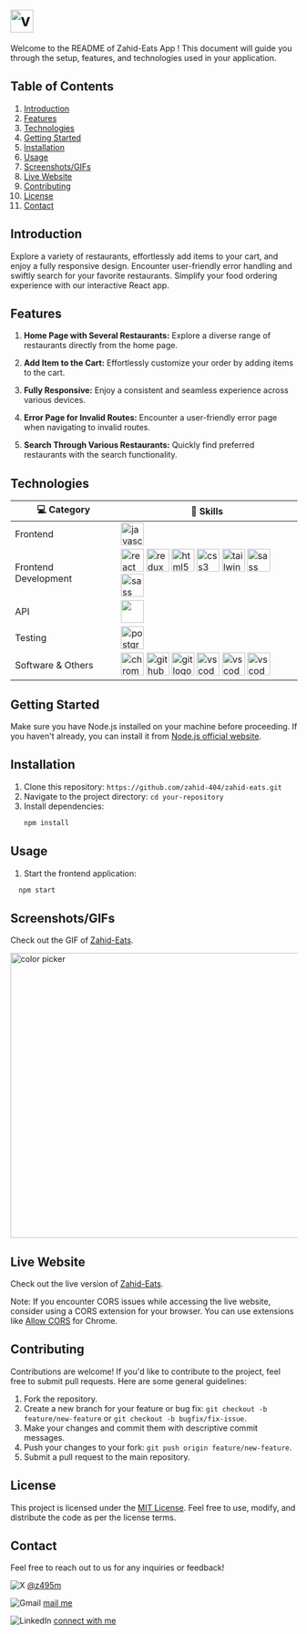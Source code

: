 #  <img src="https://zahid-eats.vercel.app/ZWIGGY.b50f8f1f.png" height="40" alt="vscode logo"  /> 

Welcome to the README of Zahid-Eats App ! This document will guide you through the setup, features, and technologies used in your application.


## Table of Contents
1. [Introduction](#introduction)
2. [Features](#features)
3. [Technologies](#technologies)
4. [Getting Started](#getting-started)
5. [Installation](#installation)
6. [Usage](#usage)
7. [Screenshots/GIFs](#screenshots-gifs)
8. [Live Website](#live-website)
9. [Contributing](#contributing)
10. [License](#license)
11. [Contact](#Contact)

## Introduction
Explore a variety of restaurants, effortlessly add items to your cart, and enjoy a fully responsive design. Encounter user-friendly error handling and swiftly search for your favorite restaurants. Simplify your food ordering experience with our interactive React app.

## Features

1. **Home Page with Several Restaurants:**
   Explore a diverse range of restaurants directly from the home page.

2. **Add Item to the Cart:**
   Effortlessly customize your order by adding items to the cart.

3. **Fully Responsive:**
   Enjoy a consistent and seamless experience across various devices.

4. **Error Page for Invalid Routes:**
   Encounter a user-friendly error page when navigating to invalid routes.

5. **Search Through Various Restaurants:**
   Quickly find preferred restaurants with the search functionality.


## Technologies

| 💻 **Category** | 🚀 **Skills** |
| - | - 
| Frontend | <img src="https://cdn.jsdelivr.net/gh/devicons/devicon/icons/javascript/javascript-original.svg" height="40" alt="javascript logo"  /> 
| Frontend Development | <img src="https://cdn.jsdelivr.net/gh/devicons/devicon/icons/react/react-original.svg" height="40" alt="react logo"  /> <img src="https://cdn.jsdelivr.net/gh/devicons/devicon/icons/redux/redux-original.svg" height="40" alt="redux logo"  /> <img src="https://cdn.jsdelivr.net/gh/devicons/devicon/icons/html5/html5-original.svg" height="40" alt="html5 logo"  /> <img src="https://cdn.jsdelivr.net/gh/devicons/devicon/icons/css3/css3-original.svg" height="40" alt="css3 logo"  /> <img src="https://cdn.jsdelivr.net/gh/devicons/devicon/icons/tailwindcss/tailwindcss-plain.svg" height="40" alt="tailwindcss logo"  /> <img src="https://api.iconify.design/logos/react-router.svg" height="40" alt="sass logo"  />  <img src="https://avatars.githubusercontent.com/u/139895814?s=200&v=4" height="40" alt="sass logo"  />  
| API | <img src="https://media-assets.swiggy.com/swiggy/image/upload/fl_lossy,f_auto,q_auto,w_96,h_96/portal/c/logo_2022.png " height="40" />   
| Testing | <img src="https://cdn.jsdelivr.net/gh/devicons/devicon/icons/jest/jest-plain.svg" height="40" alt="postgresql logo"  />  
| Software & Others | <img src="https://cdn.jsdelivr.net/gh/devicons/devicon/icons/chrome/chrome-original.svg" height="40" alt="chrome logo"  />  <img src="https://skillicons.dev/icons?i=github" height="40" alt="github logo"  /> <img src="https://cdn.jsdelivr.net/gh/devicons/devicon/icons/git/git-original.svg" height="40" alt="git logo"  />  <img src="https://cdn.jsdelivr.net/gh/devicons/devicon/icons/vscode/vscode-original.svg" height="40" alt="vscode logo"  /> <img src="https://cdn.jsdelivr.net/gh/devicons/devicon/icons/npm/npm-original-wordmark.svg" height="40" alt="vscode logo"  /> <img src="https://cdnjs.cloudflare.com/ajax/libs/simple-icons/3.2.0/vercel.svg" height="40" alt="vscode logo"  />|


## Getting Started

Make sure you have Node.js installed on your machine before proceeding. If you haven't already, you can install it from [Node.js official website](https://nodejs.org/).

## Installation
1. Clone this repository: `https://github.com/zahid-404/zahid-eats.git`
2. Navigate to the project directory: `cd your-repository`
3. Install dependencies:
   ```bash
   npm install
   ```
   
## Usage

1. Start the frontend application:

```bash
  npm start

```

## Screenshots/GIFs

Check out the GIF of [Zahid-Eats](https://i.imgur.com/gqoyCrJ.gif).

<img width="750" height="500" alt="color picker" src="https://i.imgur.com/QDt1Ybp.png" />



## Live Website

Check out the live version of [Zahid-Eats](https://zahid-eats.vercel.app/).

Note: If you encounter CORS issues while accessing the live website, consider using a CORS extension for your browser. You can use extensions like [Allow CORS](https://chromewebstore.google.com/detail/allow-cors-access-control/lhobafahddgcelffkeicbaginigeejlf) for Chrome.



## Contributing

Contributions are welcome! If you'd like to contribute to the project, feel free to submit pull requests. Here are some general guidelines:

1. Fork the repository.
2. Create a new branch for your feature or bug fix: `git checkout -b feature/new-feature` or `git checkout -b bugfix/fix-issue`.
3. Make your changes and commit them with descriptive commit messages.
4. Push your changes to your fork: `git push origin feature/new-feature`.
5. Submit a pull request to the main repository.

## License

This project is licensed under the [MIT License](LICENSE). Feel free to use, modify, and distribute the code as per the license terms.

## Contact

Feel free to reach out to us for any inquiries or feedback!

![X](https://img.shields.io/badge/X-%23000000.svg?style=for-the-badge&logo=X&logoColor=white)
[@z495m](https://twitter.com/z495m)

![Gmail](https://img.shields.io/badge/Gmail-D14836?style=for-the-badge&logo=gmail&logoColor=white)
[mail me](mailto:zahidmohammad495@gmail.com)

![LinkedIn](https://img.shields.io/badge/linkedin-%230077B5.svg?style=for-the-badge&logo=linkedin&logoColor=white)
[connect with me](https://www.linkedin.com/in/zahid-mohammad-117579121/)


